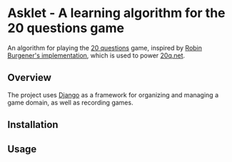 Asklet - A learning algorithm for the 20 questions game
======

An algorithm for playing the
[20 questions](http://en.wikipedia.org/wiki/Twenty_Questions) game,
inspired by [Robin Burgener's implementation](http://www.google.com/patents/US20060230008?dq=Artificial+neural+network+guessing+method+and+game),
which is used to power [20q.net](http://www.20q.net/).

Overview
--------

The project uses [Django](https://www.djangoproject.com/) as a framework
for organizing and managing a game domain, as well as recording games.

Installation
------------

Usage
-----
